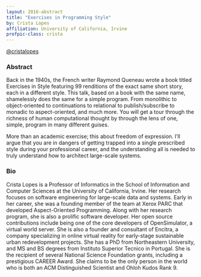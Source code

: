 ```yaml
---
layout: 2016-abstract
title: "Exercises in Programming Style"
by: Crista Lopes
affiliation: University of California, Irvine
profpic-class: crista
---
```


[@cristalopes](https://twitter.com/cristalopes)

### Abstract

Back in the 1940s, the French writer Raymond Queneau wrote a book titled
Exercises in Style featuring 99 renditions of the exact same short story, each
in a different style. This talk, based on a book with the same name, shamelessly
does the same for a simple program. From monolithic to object-oriented to
continuations to relational to publish/subscribe to monadic to aspect-oriented,
and much more. You will get a tour through the richness of human computational
thought by through the lens of one, simple, program in many different guises.

More than an academic exercise; this about freedom of expression. I’ll argue
that you are in dangers of getting trapped into a single prescribed style during
your professional career, and the understanding all is needed to truly
understand how to architect large-scale systems.

### Bio

Crista Lopes is a Professor of Informatics in the School of Information and
Computer Sciences at the University of California, Irvine. Her research focuses
on software engineering for large-scale data and systems. Early in her career,
she was a founding member of the team at Xerox PARC that developed
Aspect-Oriented Programming. Along with her research program, she is also a
prolific software developer. Her open source contributions include being one of
the core developers of OpenSimulator, a virtual world server. She is also a
founder and consultant of Encitra, a company specializing in online virtual
reality for early-stage sustainable urban redevelopment projects. She has a PhD
from Northeastern University, and MS and BS degrees from Instituto Superior
Tecnico in Portugal. She is the recipient of several National Science Foundation
grants, including a prestigious CAREER Award. She claims to be the only person
in the world who is both an ACM Distinguished Scientist and Ohloh Kudos Rank 9.
